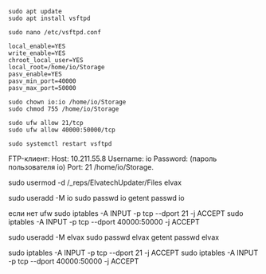 ```
sudo apt update
sudo apt install vsftpd
```
```
sudo nano /etc/vsftpd.conf
```
```
local_enable=YES
write_enable=YES
chroot_local_user=YES
local_root=/home/io/Storage
pasv_enable=YES
pasv_min_port=40000
pasv_max_port=50000
```
```
sudo chown io:io /home/io/Storage
sudo chmod 755 /home/io/Storage
```
```
sudo ufw allow 21/tcp
sudo ufw allow 40000:50000/tcp
```
```
sudo systemctl restart vsftpd
```

FTP-клиент:
Host: 10.211.55.8
Username: io
Password: (пароль пользователя io)
Port: 21
/home/io/Storage.




sudo usermod -d /_reps/ElvatechUpdater/Files elvax











sudo useradd -M io
sudo passwd io
getent passwd io


если нет ufw 
sudo iptables -A INPUT -p tcp --dport 21 -j ACCEPT
sudo iptables -A INPUT -p tcp --dport 40000:50000 -j ACCEPT






sudo useradd -M elvax
sudo passwd elvax
getent passwd elvax

sudo iptables -A INPUT -p tcp --dport 21 -j ACCEPT
sudo iptables -A INPUT -p tcp --dport 40000:50000 -j ACCEPT






